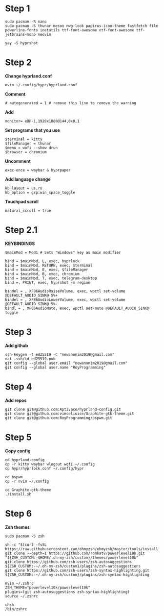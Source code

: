 # Step 1
```
sudo pacman -R nano
sudo pacman -S thunar meson nwg-look papirus-icon-theme fastfetch file powerline-fonts inetutils ttf-font-awesome otf-font-awesome ttf-jetbrains-mono neovim

yay -S hyprshot

```

# Step 2

**Change hyprland.conf**

`nvim ~/.config/hypr/hyprland.conf`

**Comment**

`# autogenerated = 1 # remove this line to remove the warning`

**Add**

`monitor= eDP-1,1920x1080@144,0x0,1`

**Set programs that you use**
```
$terminal = kitty
$fileManager = thunar
$menu = wofi --show drun
$browser = chromium
```

**Uncomment**

`exec-once = waybar & hyprpaper`

**Add language change**
```
kb_layout = us,ru
kb_option = grp:win_space_toggle
```

**Touchpad scroll**

`natural_scroll = true`

# Step 2.1

**KEYBINDINGS**

```
$mainMod = Mod1 # Sets "Windows" key as main modifier

bind = $mainMod, L, exec, hyprlock
bind = $mainMod, RETURN, exec, $terminal
bind = $mainMod, E, exec, $fileManager
bind = $mainMod, B, exec, chromium
bind = $mainMod, T, exec, telegram-desktop
bind =, PRINT, exec, hyprshot -m region

bindel = , XF86AudioRaiseVolume, exec, wpctl set-volume @DEFAULT_AUDIO_SINK@ 5%+
bindel = , XF86AudioLowerVolume, exec, wpctl set-volume @DEFAULT_AUDIO_SINK@ 5%-
bindl = , XF86AudioMute, exec, wpctl set-mute @DEFAULT_AUDIO_SINK@ toggle
```

# Step 3

**Add github**

```
ssh-keygen -t ed25519 -C "newanonim2019@gmail.com"
cat .ssh/id_ed25519.pub
git config --global user.email "newanonim2019@gmail.com"
git config --global user.name "RoyProgramming"
```

# Step 4

**Add repos**

```
git clone git@github.com:Aptivace/hyprland-config.git
git clone git@github.com:vinceliuice/Graphite-gtk-theme.git
git clone git@github.com:RoyProgramming/bspwm.git
```

# Step 5

**Copy config**

```
cd hyprland-config
cp -r kitty waybar wlogout wofi ~/.config
cp hypr/hyprlock.conf ~/.config/hypr

cd bspwm
cp -r nvim ~/.config

cd Graphite-gtk-theme
./install.sh
```

# Step 6

**Zsh themes**

```
sudo pacman -S zsh

sh -c "$(curl -fsSL https://raw.githubusercontent.com/ohmyzsh/ohmyzsh/master/tools/install.sh)"
git clone --depth=1 https://github.com/romkatv/powerlevel10k.git "${ZSH_CUSTOM:-$HOME/.oh-my-zsh/custom}/themes/powerlevel10k"
git clone https://github.com/zsh-users/zsh-autosuggestions ${ZSH_CUSTOM:-~/.oh-my-zsh/custom}/plugins/zsh-autosuggestions
git clone https://github.com/zsh-users/zsh-syntax-highlighting.git ${ZSH_CUSTOM:-~/.oh-my-zsh/custom}/plugins/zsh-syntax-highlighting

nvim ~/.zshrc
ZSH_THEME="powerlevel10k/powerlevel10k"
plugins=(git zsh-autosuggestions zsh-syntax-highlighting)
source ~/.zshrc

chsh
/bin/zshrc
```






